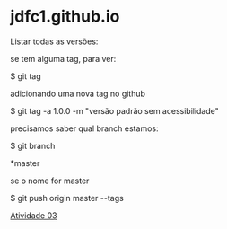 # jdfc1.github.io

Listar todas as versões:

se tem alguma tag, para ver: 

$ git tag


adicionando uma nova tag no github

$ git tag -a 1.0.0 -m "versão padrão sem acessibilidade"


precisamos saber qual branch estamos:

$ git branch

*master


se o nome for master

$ git push origin master --tags

[Atividade 03](https://jdfc1.github.io/ATIVIDADE_03/)

